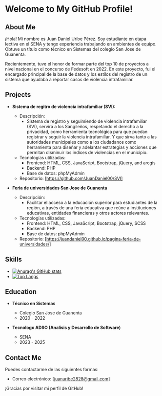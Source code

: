 # Welcome to My GitHub Profile!

## About Me

¡Hola! Mi nombre es Juan Daniel Uribe Pérez. Soy estudiante en etapa lectiva en el SENA y tengo experiencia trabajando en ambientes de equipo. Obtuve un título como técnico en Sistemas del colegio San Jose de Guanenta.

Recientemente, tuve el honor de formar parte del top 10 de proyectos a nivel nacional en el concurso de Fedesoft en 2022. En este proyecto, fui el encargado principal de la base de datos y los estilos del registro de un sistema que ayudaba a reportar casos de violencia intrafamiliar.

## Projects

- **Sistema de regitro de violencia intrafamiliar (SVI):**

  - Descripción:
    - Sistema de registro y seguimiendo de violencia intrafamiliar (SVI), servirá a los Sangileños, respetando el derecho a la privacidad, como herramienta tecnológica para que puedan registrar y seguir la violencia intrafamiliar. Y que sirva tanto a las autoridades municipales como a los ciudadanos como herramienta para diseñar y adelantar estrategias y acciones que permitan disminuir los indices de violencias en el municipio.
  - Tecnologías utilizadas:
    - Frontend: HTML, CSS, JavaScript, Bootstrap, jQuery, and arcgis
    - Backend: PHP
    - Base de datos: phpMyAdmin
  - Repositorio: [https://github.com/JuanDaniel00/SVI]

- **Feria de universidades San Jose de Guanenta**
  - Descripción:
    - Facilitar el acceso a la educación superior para estudiantes de la región, a través de una feria educativa que reúne a instituciones educativas, entidades financieras y otros actores relevantes.
  - Tecnologías utilizadas:
    - Frontend: HTML, CSS, JavaScript, Bootstrap, jQuery, SCSS
    - Backend: PHP
    - Base de datos: phpMyAdmin
  - Repositorio: [https://juandaniel00.github.io/pagina-feria-de-universidades/]

## Skills

- [![Anurag's GitHub stats](https://github-readme-stats.vercel.app/api?JuanDaniel00=anuraghazra_icons=true)](https://github.com/anuraghazra/github-readme-stats)
- [![Top Langs](https://github-readme-stats.vercel.app/api/top-langs/?JuanDaniel00=anuraghazra&layout=compact)](https://github.com/anuraghazra/github-readme-stats)

## Education

- **Técnico en Sistemas**

  - Colegio San Jose de Guanenta
  - 2020 - 2022

- **Tecnologo ADSO (Analisis y Desarrollo de Software)**
  - SENA
  - 2023 - 2025

## Contact Me

Puedes contactarme de las siguientes formas:

- Correo electrónico: [juanuribe2828@gmail.com]

¡Gracias por visitar mi perfil de GitHub!
